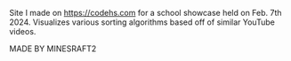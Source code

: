 Site I made on https://codehs.com for a school showcase held on Feb. 7th 2024. Visualizes various sorting algorithms based off of similar YouTube videos.


MADE BY MINESRAFT2
